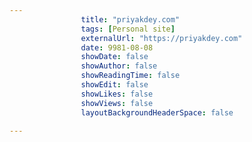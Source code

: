 ---
                title: "priyakdey.com"
                tags: [Personal site]
                externalUrl: "https://priyakdey.com"
                date: 9981-08-08
                showDate: false
                showAuthor: false
                showReadingTime: false
                showEdit: false
                showLikes: false
                showViews: false
                layoutBackgroundHeaderSpace: false
                ---
